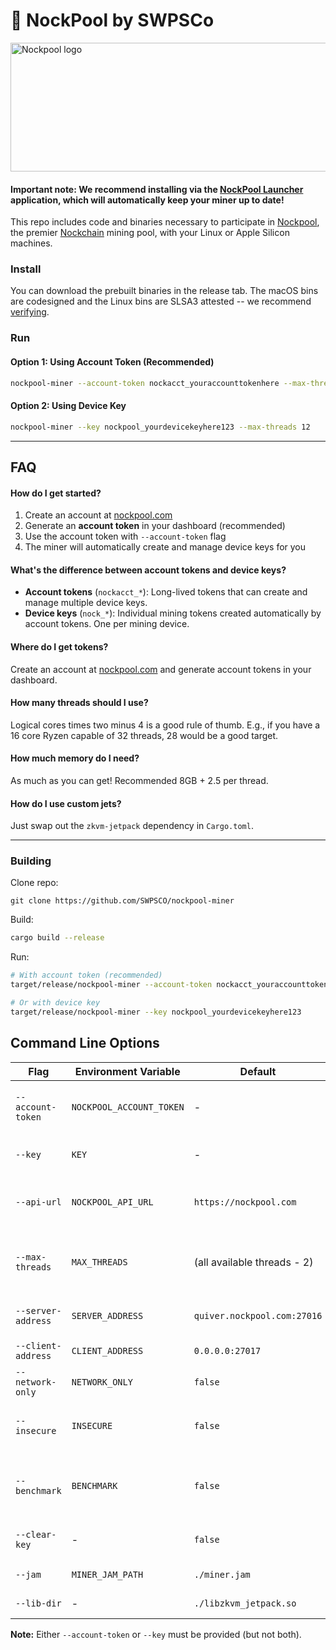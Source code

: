 # 🌊 NockPool by SWPSCo

<img width="624" height="206" alt="Nockpool logo" src="https://github.com/user-attachments/assets/cab9f6bd-0279-4d17-9c90-485954464394" />


#### **Important note**: We recommend installing via the [NockPool Launcher](https://github.com/SWPSCO/nockpool-miner-launcher) application, which will automatically keep your miner up to date!

This repo includes code and binaries necessary to participate in [Nockpool](https://nockpool.com), the premier [Nockchain](https://nockchain.org) mining pool, with your Linux or Apple Silicon machines.

### Install

You can download the prebuilt binaries in the release tab. The macOS bins are codesigned and the Linux bins are SLSA3 attested -- we recommend [verifying](https://github.com/slsa-framework/slsa-verifier).

### Run

#### Option 1: Using Account Token (Recommended)
```bash
nockpool-miner --account-token nockacct_youraccounttokenhere --max-threads 12
```

#### Option 2: Using Device Key
```bash
nockpool-miner --key nockpool_yourdevicekeyhere123 --max-threads 12
```

---

## FAQ

#### How do I get started?

1. Create an account at [nockpool.com](https://nockpool.com)
2. Generate an **account token** in your dashboard (recommended)
3. Use the account token with `--account-token` flag
4. The miner will automatically create and manage device keys for you

#### What's the difference between account tokens and device keys?

- **Account tokens** (`nockacct_*`): Long-lived tokens that can create and manage multiple device keys.
- **Device keys** (`nock_*`): Individual mining tokens created automatically by account tokens. One per mining device.

#### Where do I get tokens?

Create an account at [nockpool.com](https://nockpool.com) and generate account tokens in your dashboard.

#### How many threads should I use?

Logical cores times two minus 4 is a good rule of thumb. E.g., if you have a 16 core Ryzen capable of 32 threads, 28 would be a good target.

#### How much memory do I need?

As much as you can get! Recommended 8GB + 2.5 per thread.

#### How do I use custom jets?

Just swap out the `zkvm-jetpack` dependency in `Cargo.toml`.

--- 

### Building

Clone repo:

```
git clone https://github.com/SWPSCO/nockpool-miner
```

Build:

```bash
cargo build --release
```

Run: 

```bash
# With account token (recommended)
target/release/nockpool-miner --account-token nockacct_youraccounttokenhere

# Or with device key
target/release/nockpool-miner --key nockpool_yourdevicekeyhere123
```

## Command Line Options

| Flag | Environment Variable | Default | Description |
|---|---|---|---|
| `--account-token` | `NOCKPOOL_ACCOUNT_TOKEN` | - | Account token for generating mining tokens (recommended). |
| `--key` | `KEY` | - | Direct device key for authentication. |
| `--api-url` | `NOCKPOOL_API_URL` | `https://nockpool.com` | Base URL for NockPool API (for development). |
| `--max-threads` | `MAX_THREADS` | (all available threads - 2) | Set the maximum number of threads to use for mining. |
| `--server-address` | `SERVER_ADDRESS` | `quiver.nockpool.com:27016` | The `ip:port` of the nockpool server. |
| `--client-address` | `CLIENT_ADDRESS` | `0.0.0.0:27017` | The `ip:port` of the quiver client. |
| `--network-only` | `NETWORK_ONLY` | `false` | Mine only for network shares. |
| `--insecure` | `INSECURE` | `false` | Use insecure connection to the nockpool server. |
| `--benchmark` | `BENCHMARK` | `false` | Run benchmarking tool. Ignores all other arguments. |
| `--clear-key` | - | `false` | Clear stored mining key and exit. |
| `--jam` | `MINER_JAM_PATH` | `./miner.jam` | Path to jamfile for miner |
| `--lib-dir` | - | `./libzkvm_jetpack.so` | Path to dynamic libraries |

**Note:** Either `--account-token` or `--key` must be provided (but not both).
